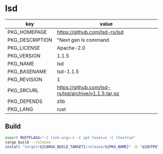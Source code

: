 # lsd

| key             | value                                                 |
| --------------- | ----------------------------------------------------- |
| PKG_HOMEPAGE    | <https://github.com/lsd-rs/lsd>                       |
| PKG_DESCRIPTION | "Next gen ls command                                  |
| PKG_LICENSE     | Apache-2.0                                            |
| PKG_VERSION     | 1.1.5                                                 |
| PKG_NAME        | lsd                                                   |
| PKG_BASENAME    | lsd-1.1.5                                             |
| PKG_REVISION    | 1                                                     |
| PKG_SRCURL      | <https://github.com/lsd-rs/lsd/archive/v1.1.5.tar.gz> |
| PKG_DEPENDS     | zlib                                                  |
| PKG_LANG        | rust                                                  |

## Build

```sh
export RUSTFLAGS="-C link-arg=-s -C opt-level=s -C lto=true"
cargo build --release
install "target/${CARGO_BUILD_TARGET}/release/${PKG_NAME}" -D "${OUTPUT_DIR}/bin/${PKG_NAME}"
```
